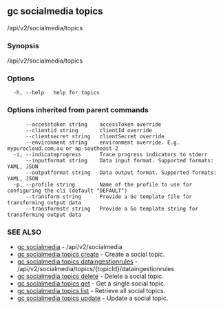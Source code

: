 ## gc socialmedia topics

/api/v2/socialmedia/topics

### Synopsis

/api/v2/socialmedia/topics

### Options

```
  -h, --help   help for topics
```

### Options inherited from parent commands

```
      --accesstoken string    accessToken override
      --clientid string       clientId override
      --clientsecret string   clientSecret override
      --environment string    environment override. E.g. mypurecloud.com.au or ap-southeast-2
  -i, --indicateprogress      Trace progress indicators to stderr
      --inputformat string    Data input format. Supported formats: YAML, JSON
      --outputformat string   Data output format. Supported formats: YAML, JSON
  -p, --profile string        Name of the profile to use for configuring the cli (default "DEFAULT")
      --transform string      Provide a Go template file for transforming output data
      --transformstr string   Provide a Go template string for transforming output data
```

### SEE ALSO

* [gc socialmedia](gc_socialmedia.html)	 - /api/v2/socialmedia
* [gc socialmedia topics create](gc_socialmedia_topics_create.html)	 - Create a social topic.
* [gc socialmedia topics dataingestionrules](gc_socialmedia_topics_dataingestionrules.html)	 - /api/v2/socialmedia/topics/{topicId}/dataingestionrules
* [gc socialmedia topics delete](gc_socialmedia_topics_delete.html)	 - Delete a social topic.
* [gc socialmedia topics get](gc_socialmedia_topics_get.html)	 - Get a single social topic.
* [gc socialmedia topics list](gc_socialmedia_topics_list.html)	 - Retrieve all social topics.
* [gc socialmedia topics update](gc_socialmedia_topics_update.html)	 - Update a social topic.


